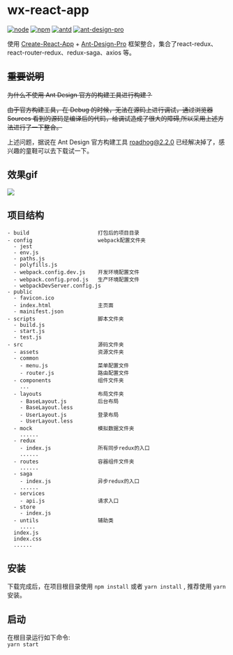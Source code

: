 # wx-react-app  
[![node](https://img.shields.io/badge/node-%3E%3D7.9.0-blue.svg)]()
[![npm](https://img.shields.io/badge/npm-%3E%3D4.2.0-green.svg)]()
[![antd](https://img.shields.io/badge/antd-%5E3.2.2-green.svg)]()
[![ant-design-pro](https://img.shields.io/badge/ant--design--pro-%5E1.1.0-green.svg)]()  

使用 [Create-React-App](https://github.com/facebook/create-react-app) + [Ant-Design-Pro](https://github.com/ant-design/ant-design-pro) 框架整合，集合了react-redux、react-router-redux、redux-saga、axios 等。  

## ~~重要说明~~

~~为什么不使用 Ant Design 官方的构建工具进行构建？~~

~~由于官方构建工具，在 Debug 的时候，无法在源码上进行调试，通过浏览器 Sources 看到的源码是编译后的代码，给调试造成了很大的障碍,所以采用上述方法进行了一下整合。~~

上述问题，据说在 Ant Design 官方构建工具 roadhog@2.2.0 已经解决掉了，感兴趣的童鞋可以去下载试一下。

## 效果gif

![](https://github.com/pythonsir/wx-react-app/blob/master/src/Untitled.gif)

## 项目结构

```
- build                      打包后的项目目录
- config                     webpack配置文件夹
  - jest
  - env.js
  - paths.js
  - polyfills.js
  - webpack.config.dev.js    开发环境配置文件
  - webpack.config.prod.js   生产环境配置文件
  - webpackDevServer.config.js 
- public
  - favicon.ico
  - index.html               主页面
  - mainifest.json
- scripts                    脚本文件夹
  - build.js
  - start.js
  - test.js
- src                        源码文件夹
  - assets                   资源文件夹
  - common
    - menu.js                菜单配置文件
    - router.js              路由配置文件
  - components               组件文件夹
    ...
  - layouts                  布局文件夹
    - BaseLayout.js          后台布局
    - BaseLayout.less
    - UserLayout.js          登录布局
    - UserLayout.less
  - mock                     模拟数据文件夹
    ......
  - redux
    - index.js               所有同步redux的入口
    ......                   
  - routes                   容器组件文件夹
    ......
  - saga                     
    - index.js               异步redux的入口
    ......
  - services
    - api.js                 请求入口
  - store
    - index.js
  - untils                   辅助类
    .....
  index.js
  index.css
  ......
```


## 安装
下载完成后，在项目根目录使用 `npm install` 或者 `yarn install` , 推荐使用 `yarn` 安装。
## 启动
在根目录运行如下命令:  
`yarn start`

